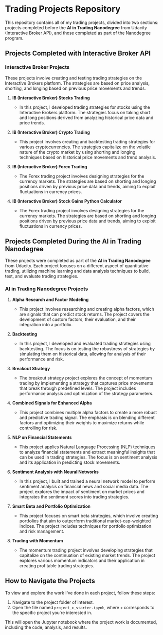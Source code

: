 # Trading Projects Repository

This repository contains all of my trading projects, divided into two sections: projects completed before the **AI in Trading Nanodegree** from Udacity (Interactive Broker API), and those completed as part of the Nanodegree program.

## Projects Completed with Interactive Broker API

### Interactive Broker Projects
These projects involve creating and testing trading strategies on the Interactive Brokers platform. The strategies are based on price analysis, shorting, and longing based on previous price movements and trends.

1. **IB (Interactive Broker) Stocks Trading**
   - In this project, I developed trading strategies for stocks using the Interactive Brokers platform. The strategies focus on taking short and long positions derived from analyzing historical price data and price trends.

2. **IB (Interactive Broker) Crypto Trading**
   - This project involves creating and backtesting trading strategies for various cryptocurrencies. The strategies capitalize on the volatile nature of the crypto market by using shorting and longing techniques based on historical price movements and trend analysis.

3. **IB (Interactive Broker) Forex Trading**
   - The Forex trading project involves designing strategies for the currency markets. The strategies are based on shorting and longing positions driven by previous price data and trends, aiming to exploit fluctuations in currency prices.
  
3. **IB (Interactive Broker) Stock Gains Python Calculator**
   - The Forex trading project involves designing strategies for the currency markets. The strategies are based on shorting and longing positions driven by previous price data and trends, aiming to exploit fluctuations in currency prices.

## Projects Completed During the AI in Trading Nanodegree

These projects were completed as part of the **AI in Trading Nanodegree** from Udacity. Each project focuses on a different aspect of quantitative trading, utilizing machine learning and data analysis techniques to build, test, and evaluate trading strategies.

### AI in Trading Nanodegree Projects

1. **Alpha Research and Factor Modeling**
   - This project involves researching and creating alpha factors, which are signals that can predict stock returns. The project covers the development of custom factors, their evaluation, and their integration into a portfolio.

2. **Backtesting**
   - In this project, I developed and evaluated trading strategies using backtesting. The focus is on testing the robustness of strategies by simulating them on historical data, allowing for analysis of their performance and risk.

3. **Breakout Strategy**
   - The breakout strategy project explores the concept of momentum trading by implementing a strategy that captures price movements that break through predefined levels. The project includes performance analysis and optimization of the strategy parameters.

4. **Combined Signals for Enhanced Alpha**
   - This project combines multiple alpha factors to create a more robust and predictive trading signal. The emphasis is on blending different factors and optimizing their weights to maximize returns while controlling for risk.

5. **NLP on Financial Statements**
   - This project applies Natural Language Processing (NLP) techniques to analyze financial statements and extract meaningful insights that can be used in trading strategies. The focus is on sentiment analysis and its application in predicting stock movements.

6. **Sentiment Analysis with Neural Networks**
   - In this project, I built and trained a neural network model to perform sentiment analysis on financial news and social media data. The project explores the impact of sentiment on market prices and integrates the sentiment scores into trading strategies.

7. **Smart Beta and Portfolio Optimization**
   - This project focuses on smart beta strategies, which involve creating portfolios that aim to outperform traditional market-cap-weighted indices. The project includes techniques for portfolio optimization and risk management.

8. **Trading with Momentum**
   - The momentum trading project involves developing strategies that capitalize on the continuation of existing market trends. The project explores various momentum indicators and their application in creating profitable trading strategies.

## How to Navigate the Projects

To view and explore the work I've done in each project, follow these steps:

1. Navigate to the project folder of interest.
2. Open the file named `project_x_starter.ipynb`, where `x` corresponds to the specific project you're interested in.

This will open the Jupyter notebook where the project work is documented, including the code, analysis, and results.
